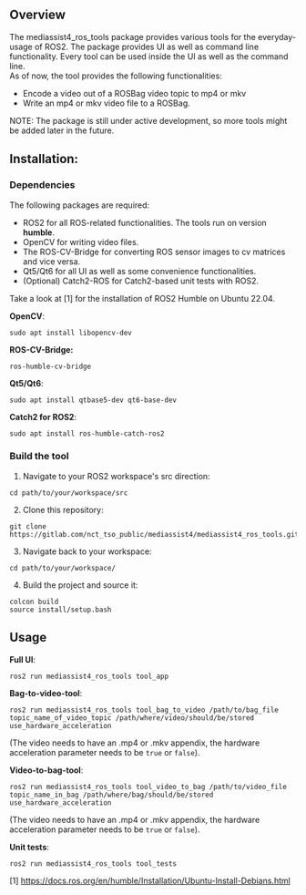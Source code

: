 ## Overview

The mediassist4_ros_tools package provides various tools for the everyday-usage of ROS2. The package provides UI as well as command line functionality. Every tool can be used inside the UI as well as the command line.\
As of now, the tool provides the following functionalities:
- Encode a video out of a ROSBag video topic to mp4 or mkv
- Write an mp4 or mkv video file to a ROSBag.

NOTE: The package is still under active development, so more tools might be added later in the future.

## Installation:

### Dependencies

The following packages are required:
- ROS2 for all ROS-related functionalities. The tools run on version **humble**.
- OpenCV for writing video files.
- The ROS-CV-Bridge for converting ROS sensor images to cv matrices and vice versa.
- Qt5/Qt6 for all UI as well as some convenience functionalities.
- (Optional) Catch2-ROS for Catch2-based unit tests with ROS2.

Take a look at [1] for the installation of ROS2 Humble on Ubuntu 22.04.

**OpenCV**:
```
sudo apt install libopencv-dev
```

**ROS-CV-Bridge:**
```
ros-humble-cv-bridge
```

**Qt5/Qt6**:
```
sudo apt install qtbase5-dev qt6-base-dev
```

**Catch2 for ROS2**:
```
sudo apt install ros-humble-catch-ros2
```

### Build the tool

1. Navigate to your ROS2 workspace's src direction:
```
cd path/to/your/workspace/src
```

2. Clone this repository:
```
git clone https://gitlab.com/nct_tso_public/mediassist4/mediassist4_ros_tools.git
```

3. Navigate back to your workspace:
```
cd path/to/your/workspace/
```

4. Build the project and source it:
```
colcon build
source install/setup.bash
```

## Usage

**Full UI**:
```
ros2 run mediassist4_ros_tools tool_app
```

**Bag-to-video-tool**:
```
ros2 run mediassist4_ros_tools tool_bag_to_video /path/to/bag_file topic_name_of_video_topic /path/where/video/should/be/stored use_hardware_acceleration
```
(The video needs to have an .mp4 or .mkv appendix, the hardware acceleration parameter needs to be `true` or `false`).

**Video-to-bag-tool**:
```
ros2 run mediassist4_ros_tools tool_video_to_bag /path/to/video_file topic_name_in_bag /path/where/bag/should/be/stored use_hardware_acceleration
```
(The video needs to have an .mp4 or .mkv appendix, the hardware acceleration parameter needs to be `true` or `false`).

**Unit tests**:
```
ros2 run mediassist4_ros_tools tool_tests
```

[1] https://docs.ros.org/en/humble/Installation/Ubuntu-Install-Debians.html
